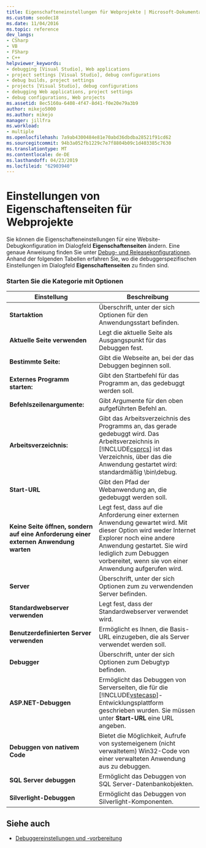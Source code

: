 ```yaml
---
title: Eigenschafteneinstellungen für Webprojekte | Microsoft-Dokumentation
ms.custom: seodec18
ms.date: 11/04/2016
ms.topic: reference
dev_langs:
- CSharp
- VB
- FSharp
- C++
helpviewer_keywords:
- debugging [Visual Studio], Web applications
- project settings [Visual Studio], debug configurations
- debug builds, project settings
- projects [Visual Studio], debug configurations
- debugging Web applications, project settings
- debug configurations, Web projects
ms.assetid: 8ec5160a-6408-4f47-8d41-f0e20e79a3b9
author: mikejo5000
ms.author: mikejo
manager: jillfra
ms.workload:
- multiple
ms.openlocfilehash: 7a9ab4300484e81e70abd36dbdba28521f91cd62
ms.sourcegitcommit: 94b3a052fb1229c7e7f8804b09c1d403385c7630
ms.translationtype: MT
ms.contentlocale: de-DE
ms.lasthandoff: 04/23/2019
ms.locfileid: "62903940"
---
```

# <a name="property-pages-settings-for-web-projects"></a>Einstellungen von Eigenschaftenseiten für Webprojekte
Sie können die Eigenschafteneinstellungen für eine Website-Debugkonfiguration im Dialogfeld **Eigenschaftenseiten** ändern. Eine genaue Anweisung finden Sie unter [Debug- und Releasekonfigurationen](../debugger/how-to-set-debug-and-release-configurations.md). Anhand der folgenden Tabellen erfahren Sie, wo die debuggerspezifischen Einstellungen im Dialogfeld **Eigenschaftenseiten** zu finden sind.

### <a name="start-options-category"></a>Starten Sie die Kategorie mit Optionen

| **Einstellung** | **Beschreibung** |
| - | - |
| **Startaktion** | Überschrift, unter der sich Optionen für den Anwendungsstart befinden. |
| **Aktuelle Seite verwenden** | Legt die aktuelle Seite als Ausgangspunkt für das Debuggen fest. |
| **Bestimmte Seite:** | Gibt die Webseite an, bei der das Debuggen beginnen soll. |
| **Externes Programm starten:** | Gibt den Startbefehl für das Programm an, das gedebuggt werden soll. |
| **Befehlszeilenargumente:** | Gibt Argumente für den oben aufgeführten Befehl an. |
| **Arbeitsverzeichnis:** | Gibt das Arbeitsverzeichnis des Programms an, das gerade gedebuggt wird. Das Arbeitsverzeichnis in [!INCLUDE[csprcs](../data-tools/includes/csprcs_md.md)] ist das Verzeichnis, über das die Anwendung gestartet wird: standardmäßig \bin\debug. |
| **Start-URL** | Gibt den Pfad der Webanwendung an, die gedebuggt werden soll. |
| **Keine Seite öffnen, sondern auf eine Anforderung einer externen Anwendung warten** | Legt fest, dass auf die Anforderung einer externen Anwendung gewartet wird. Mit dieser Option wird weder Internet Explorer noch eine andere Anwendung gestartet. Sie wird lediglich zum Debuggen vorbereitet, wenn sie von einer Anwendung aufgerufen wird. |
| **Server** | Überschrift, unter der sich Optionen zum zu verwendenden Server befinden. |
| **Standardwebserver verwenden** | Legt fest, dass der Standardwebserver verwendet wird. |
| **Benutzerdefinierten Server verwenden** | Ermöglicht es Ihnen, die Basis-URL einzugeben, die als Server verwendet werden soll. |
| **Debugger** | Überschrift, unter der sich Optionen zum Debugtyp befinden. |
| **ASP.NET-Debuggen** | Ermöglicht das Debuggen von Serverseiten, die für die [!INCLUDE[vstecasp](../code-quality/includes/vstecasp_md.md)]-Entwicklungsplattform geschrieben wurden. Sie müssen unter **Start-URL** eine URL angeben. |
| **Debuggen von nativem Code** | Bietet die Möglichkeit, Aufrufe von systemeigenem (nicht verwaltetem) Win32-Code von einer verwalteten Anwendung aus zu debuggen. |
| **SQL Server debuggen** | Ermöglicht das Debuggen von SQL Server-Datenbankobjekten. |
| **Silverlight-Debuggen** | Ermöglicht das Debuggen von Silverlight-Komponenten. |

## <a name="see-also"></a>Siehe auch
- [Debuggereinstellungen und -vorbereitung](../debugger/debugger-settings-and-preparation.md)